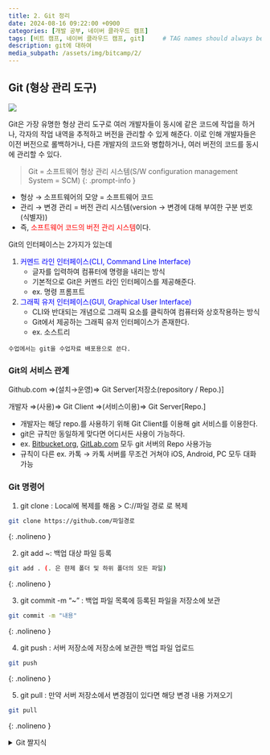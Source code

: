 ```yaml
---
title: 2. Git 정리
date: 2024-08-16 09:22:00 +0900
categories: [개발 공부, 네이버 클라우드 캠프]
tags: [비트 캠프, 네이버 클라우드 캠프, git]     # TAG names should always be lowercase
description: git에 대하여
media_subpath: /assets/img/bitcamp/2/
---
```


## Git (형상 관리 도구)

![](img1.png)

Git은 가장 유명한 형상 관리 도구로 여러 개발자들이 동시에 같은 코드에 작업을 하거나, 각자의 작업 내역을 추적하고 버전을 관리할 수 있게 해준다. 이로 인해 개발자들은 이전 버전으로 롤백하거나, 다른 개발자의 코드와 병합하거나, 여러 버전의 코드를 동시에 관리할 수 있다.

> Git = 소프트웨어 형상 관리 시스템(S/W configuration management System = SCM)
{: .prompt-info }

- 형상 → 소프트웨어의 모양 = 소프트웨어 코드
- 관리 → 변경 관리 = 버전 관리 시스템(version → 변경에 대해 부여한 구분 번호(식별자))
- 즉, <span style="color:red">소프트웨어 코드의 버전 관리 시스템</span>이다.

Git의 인터페이스는 2가지가 있는데
1. <span style="color:blue">커멘드 라인 인터페이스(CLI, Command Line Interface)</span>
    - 글자를 입력하여 컴퓨터에 명령을 내리는 방식
    - 기본적으로 Git은 커멘드 라인 인터페이스를 제공해준다.
    - ex. 명령 프롬프트
2. <span style="color:blue">그래픽 유저 인터페이스(GUI, Graphical User Interface)</span>
    - CLI와 반대되는 개념으로 그래픽 요소를 클릭하여 컴퓨터와 상호작용하는 방식
    - Git에서 제공하는 그래픽 유저 인터페이스가 존재한다.
    - ex. 소스트리

`수업에서는 git을 수업자료 배포용으로 쓴다.`

### Git의 서비스 관계
Github.com ⇒(설치→운영)⇒ Git Server[저장소(repository / Repo.)]

개발자 ⇒(사용)⇒ Git Client ⇒(서비스이용)⇒ Git Server[Repo.]

- 개발자는 해당 repo.를 사용하기 위해  Git Client를 이용해 git 서비스를 이용한다.
- git은 규칙만 동일하게 맞다면 어디서든 사용이 가능하다.
- ex. [Bitbucket.org](https://Bitbucket.org), [GitLab.com](https://GitLab.com) 모두 git 서버의 Repo 사용가능
- 규칙이 다른 ex. 카톡 → 카톡 서버를 무조건 거쳐야 iOS, Android, PC 모두 대화 가능

### Git 명령어

1. git clone : Local에 복제를 해옴 > C://파일 경로 로 복제
    
```bash
git clone https://github.com/파일경로
```
{: .nolineno }


2. git add ~: 백업 대상 파일 등록
    
```bash
git add . (. 은 햔제 폴더 및 하위 폴더의 모든 파일)
```
{: .nolineno }


3. git commit -m “~” : 백업 파일 목록에 등록된 파일을 저장소에 보관
    
```bash
git commit -m "내용"
```
{: .nolineno }


4. git push : 서버 저장소에 저장소에 보관한 백업 파일 업로드
    
```bash
git push
```
{: .nolineno }


5. git pull : 만약 서버 저장소에서 변경점이 있다면 해당 변경 내용 가져오기
    
```bash
git pull
```
{: .nolineno }


<details>
<summary> Git 짤지식</summary>

- 폴더 중 .git 폴더는 저장소 폴더이다. <span style="color: red">**삭제하면 git 기능을 이용하지 못한다.**</span> <br>
- 토큰으로 git 관리하기: <br>
  git 프로필 > setting > developer Settings (설정 최하단에 위치) >  token 추가 후 메일로 토큰 보내기 <br>
- $ git → 일반권한, # git → 루트 권한 <br>
- Local → 내 컴퓨터, remote → 내가 아닌 다른 사람의 컴퓨터, 서버 <br>
</details>